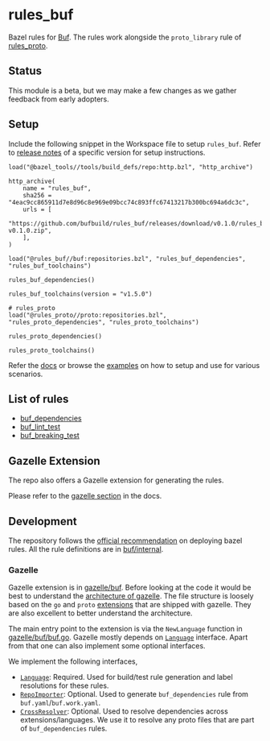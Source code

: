 # rules_buf

Bazel rules for [Buf](https://buf.build/). The rules work alongside the `proto_library` rule of [rules_proto](https://github.com/bazelbuild/rules_proto).

## Status

This module is a beta, but we may make a few changes as we gather feedback from early adopters.

## Setup

Include the following snippet in the Workspace file to setup `rules_buf`. Refer to [release notes](https://github.com/bufbuild/rules_buf/releases) of a specific version for setup instructions.

```starlark
load("@bazel_tools//tools/build_defs/repo:http.bzl", "http_archive")

http_archive(
    name = "rules_buf",
    sha256 = "4eac9cc865911d7e8d96c8e969e09bcc74c893ffc67413217b300bc694a6dc3c",
    urls = [
        "https://github.com/bufbuild/rules_buf/releases/download/v0.1.0/rules_buf-v0.1.0.zip",
    ],
)

load("@rules_buf//buf:repositories.bzl", "rules_buf_dependencies", "rules_buf_toolchains")

rules_buf_dependencies()

rules_buf_toolchains(version = "v1.5.0")

# rules_proto
load("@rules_proto//proto:repositories.bzl", "rules_proto_dependencies", "rules_proto_toolchains")

rules_proto_dependencies()

rules_proto_toolchains()
```

Refer the [docs](https://docs.buf.build/build-systems/bazel) or browse the [examples](examples) on how to setup and use for various scenarios.

## List of rules

- [buf_dependencies](https://docs.buf.build/build-systems/bazel#buf-dependencies)
- [buf_lint_test](https://docs.buf.build/build-systems/bazel#buf-lint-test)
- [buf_breaking_test](https://docs.buf.build/build-systems/bazel#buf-breaking-test)

## Gazelle Extension

The repo also offers a Gazelle extension for generating the rules.

Please refer to the [gazelle section](https://docs.buf.build/build-systems/bazel#gazelle) in the docs.

## Development

The repository follows the [official recommendation](https://bazel.build/rules/deploying) on deploying bazel rules.
All the rule definitions are in [buf/internal](buf/internal).

### Gazelle

Gazelle extension is in [gazelle/buf](gazelle/buf). Before looking at the code it would be best to understand the [architecture of gazelle](https://github.com/bazelbuild/bazel-gazelle/blob/master/Design.rst). The file structure is loosely based on the `go` and `proto` [extensions](https://github.com/bazelbuild/bazel-gazelle/tree/master/language) that are shipped with gazelle.
They are also excellent to better understand the architecture.

The main entry point to the extension is via the `NewLanguage` function in [gazelle/buf/buf.go](gazelle/buf/buf.go). Gazelle mostly depends on [`Language`](https://pkg.go.dev/github.com/bazelbuild/bazel-gazelle@v0.25.0/language#Language) interface. Apart from that one can also implement some optional interfaces.

We implement the following interfaces,

- [`Language`](https://pkg.go.dev/github.com/bazelbuild/bazel-gazelle@v0.25.0/language#Language): Required. Used for build/test rule generation and label resolutions for these rules.
- [`RepoImporter`](https://pkg.go.dev/github.com/bazelbuild/bazel-gazelle@v0.25.0/language#RepoImporter): Optional. Used to generate `buf_dependencies` rule from `buf.yaml`/`buf.work.yaml`.
- [`CrossResolver`](https://pkg.go.dev/github.com/bazelbuild/bazel-gazelle@v0.25.0/resolve#CrossResolver): Optional. Used to resolve dependencies across extensions/languages. We use it to resolve any proto files that are part of `buf_dependencies` rules.
